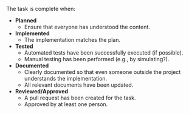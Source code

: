 The task is complete when:

- **Planned**
  - Ensure that everyone has understood the content.
- **Implemented**
  - The implementation matches the plan.
- **Tested**
  - Automated tests have been successfully executed (if possible).
  - Manual testing has been performed (e.g., by simulating?).
- **Documented**
  - Clearly documented so that even someone outside the project understands the implementation.
  - All relevant documents have been updated.
- **Reviewed/Approved**
  - A pull request has been created for the task.
  - Approved by at least one person.
